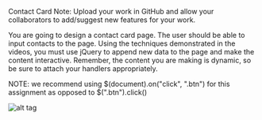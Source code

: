 Contact Card
Note: Upload your work in GitHub and allow your collaborators to add/suggest new features for your work.

You are going to design a contact card page. The user should be able to input contacts to the page. Using the techniques demonstrated in the videos, you must use jQuery to append new data to the page and make the content interactive. Remember, the content you are making is dynamic, so be sure to attach your handlers appropriately.

NOTE: we recommend using $(document).on("click", ".btn") for this assignment as opposed to $(".btn").click()

![alt tag](https://user-images.githubusercontent.com/32435667/38340097-9f4cf508-383f-11e8-8c6a-70323a954c4e.png)